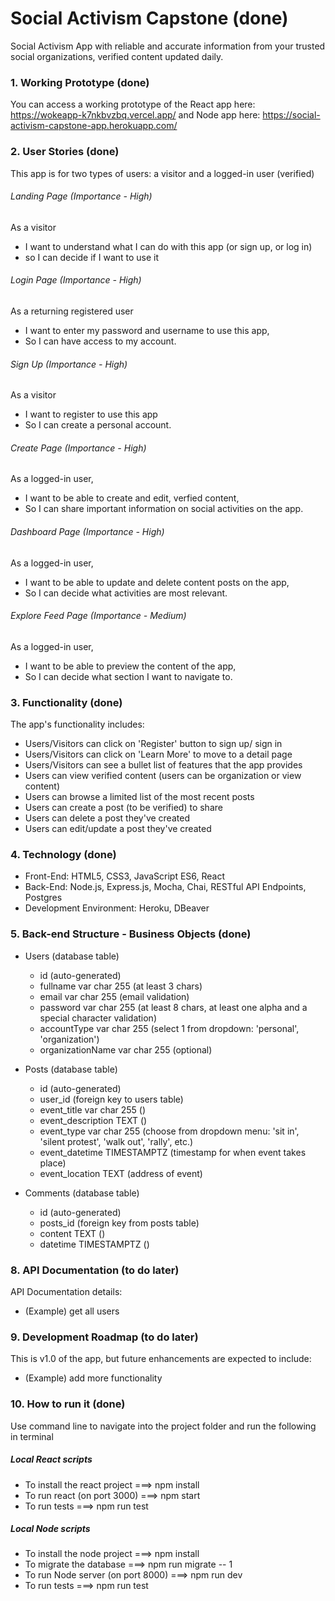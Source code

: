 # Social Activism Capstone (done)
Social Activism App with reliable and accurate information from your trusted social organizations, verified content updated daily. 



### 1. Working Prototype (done)
You can access a working prototype of the React app here: https://wokeapp-k7nkbvzbq.vercel.app/ and Node app here: https://social-activism-capstone-app.herokuapp.com/



### 2. User Stories (done)
This app is for two types of users: a visitor and a logged-in user (verified)

###### Landing Page (Importance - High)
As a visitor
* I want to understand what I can do with this app (or sign up, or log in)
* so I can decide if I want to use it

###### Login Page (Importance - High)
As a returning registered user
* I want to enter my password and username to use this app,
* So I can have access to my account.

###### Sign Up (Importance - High)
As a visitor
* I want to register to use this app
* So I can create a personal account.

###### Create Page (Importance - High)
As a logged-in user,
* I want to be able to create and edit, verfied content,
* So I can share important information on social  activities on the app.

###### Dashboard Page (Importance - High)
As a logged-in user,
* I want to be able to update and delete content posts on the app,
* So I can decide what activities are most relevant.

###### Explore Feed Page (Importance - Medium)
As a logged-in user,
* I want to be able to preview the content of the app,
* So I can decide what section I want to navigate to.



### 3. Functionality (done)
The app's functionality includes:
* Users/Visitors can click on 'Register' button to sign up/ sign in
* Users/Visitors can click on 'Learn More' to move to a detail page
* Users/Visitors can see a bullet list of features that the app provides
* Users can view verified content (users can be organization or view content)
* Users can browse a limited list of the most recent posts
* Users can create a post (to be verified) to share
* Users can delete a post they've created
* Users can edit/update a post they've created




### 4. Technology (done)
* Front-End: HTML5, CSS3, JavaScript ES6, React
* Back-End: Node.js, Express.js, Mocha, Chai, RESTful API Endpoints, Postgres
* Development Environment: Heroku, DBeaver




### 5. Back-end Structure - Business Objects (done)
* Users (database table)
    * id (auto-generated)
    * fullname var char 255 (at least 3 chars)
    * email var char 255 (email validation)
    * password var char 255 (at least 8 chars, at least one alpha and a special character validation)
    * accountType var char 255 (select 1 from dropdown: 'personal', 'organization')
    * organizationName var char 255 (optional)

* Posts (database table)
    * id (auto-generated)
    * user_id (foreign key to users table)
    * event_title var char 255 ()
    * event_description TEXT ()
    * event_type var char 255 (choose from dropdown menu: 'sit in', 'silent protest', 'walk out', 'rally', etc.)
    * event_datetime TIMESTAMPTZ (timestamp for when event takes place)
    * event_location TEXT (address of event)

* Comments (database table)
    * id (auto-generated)
    * posts_id (foreign key from posts table)
    * content TEXT ()
    * datetime TIMESTAMPTZ ()

<!-- next steps
     -->

### 8. API Documentation (to do later)
API Documentation details:
* (Example) get all users




### 9. Development Roadmap (to do later)
This is v1.0 of the app, but future enhancements are expected to include:
* (Example) add more functionality



### 10. How to run it (done)
Use command line to navigate into the project folder and run the following in terminal

##### Local React scripts
* To install the react project ===> npm install
* To run react (on port 3000) ===> npm start
* To run tests ===> npm run test

##### Local Node scripts
* To install the node project ===> npm install
* To migrate the database ===> npm run migrate -- 1
* To run Node server (on port 8000) ===> npm run dev
* To run tests ===> npm run test
